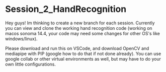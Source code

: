 # Session_2_HandRecognition
Hey guys!
Im thinking to create a new branch for each session. Currently you can view and clone the working hand recognition code (working on macos sonoma 14.4, your code may need some changes for other OS's like windows/linux).

Please download and run this on VSCode, and download OpenCV and mediapipe with PIP (google how to do that if not done already). You can use google collab or other virtual environments as well, but may have to do your own little configurations.
